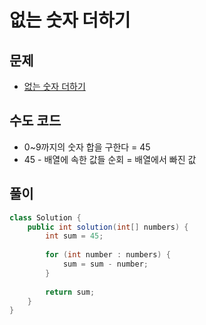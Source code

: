 # 없는 숫자 더하기
## 문제
- [없는 숫자 더하기](https://school.programmers.co.kr/learn/courses/30/lessons/86051?language=java)

## 수도 코드
- 0~9까지의 숫자 합을 구한다 = 45
- 45 - 배열에 속한 값들 순회 = 배열에서 빠진 값

## 풀이
```java
class Solution {
    public int solution(int[] numbers) {
        int sum = 45;
        
        for (int number : numbers) {
            sum = sum - number;
        }
        
        return sum;
    }
}
```